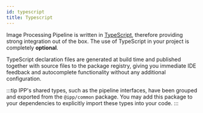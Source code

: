```yaml
---
id: typescript
title: Typescript
---
```


Image Processing Pipeline is written in [TypeScript][typescript], therefore providing strong
integration out of the box. The use of TypeScript in your project is completely **optional**.

TypeScript declaration files are generated at build time and published together with source files to
the package registry, giving you immediate IDE feedback and autocomplete functionality without any
additional configuration.

<!-- prettier-ignore-start -->
:::tip
IPP's shared types, such as the pipeline interfaces, have been grouped and exported from the
`@ipp/common` package. You may add this package to your dependencies to explicitly import these
types into your code.
:::
<!-- prettier-ignore-end -->

<!-- TODO
- Provide an example
- Discourage new users of adopting due to initial friction/development
- VSCode provides assistance even in plain JS
-->

[typescript]: https://www.typescriptlang.org/
